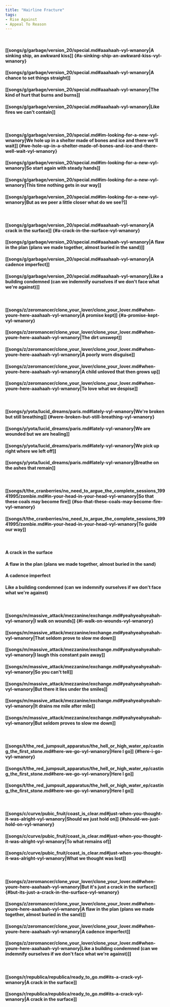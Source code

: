 ```yaml
---
title: "Hairline Fracture"
tags:
- Rise Against
- Appeal To Reason
---
```

&nbsp;
#### [[songs/g/garbage/version_20/special.md#aaahaah-vyl-wnanory|A sinking ship, an awkward kiss]] {#a-sinking-ship-an-awkward-kiss-vyl-wnanory}
#### [[songs/g/garbage/version_20/special.md#aaahaah-vyl-wnanory|A chance to set things straight]]
#### [[songs/g/garbage/version_20/special.md#aaahaah-vyl-wnanory|The kind of hurt that burns and burns]]
#### [[songs/g/garbage/version_20/special.md#aaahaah-vyl-wnanory|Like fires we can't contain]]
&nbsp;
#### [[songs/g/garbage/version_20/special.md#im-looking-for-a-new-vyl-wnanory|We hole up in a shelter made of bones and ice and there we'll wait]] {#we-hole-up-in-a-shelter-made-of-bones-and-ice-and-there-well-wait-vyl-wnanory}
#### [[songs/g/garbage/version_20/special.md#im-looking-for-a-new-vyl-wnanory|So start again with steady hands]]
#### [[songs/g/garbage/version_20/special.md#im-looking-for-a-new-vyl-wnanory|This time nothing gets in our way]]
#### [[songs/g/garbage/version_20/special.md#im-looking-for-a-new-vyl-wnanory|But as we peer a little closer what do we see?]]
&nbsp;
#### [[songs/g/garbage/version_20/special.md#aaahaah-vyl-wnanory|A crack in the surface]] {#a-crack-in-the-surface-vyl-wnanory}
#### [[songs/g/garbage/version_20/special.md#aaahaah-vyl-wnanory|A flaw in the plan (plans we made together, almost buried in the sand)]]
#### [[songs/g/garbage/version_20/special.md#aaahaah-vyl-wnanory|A cadence imperfect]]
#### [[songs/g/garbage/version_20/special.md#aaahaah-vyl-wnanory|Like a building condemned (can we indemnify ourselves if we don't face what we're against)]]
&nbsp;
#### [[songs/z/zeromancer/clone_your_lover/clone_your_lover.md#when-youre-here-aaahaah-vyl-wnanory|A promise kept]] {#a-promise-kept-vyl-wnanory}
#### [[songs/z/zeromancer/clone_your_lover/clone_your_lover.md#when-youre-here-aaahaah-vyl-wnanory|The dirt unswept]]
#### [[songs/z/zeromancer/clone_your_lover/clone_your_lover.md#when-youre-here-aaahaah-vyl-wnanory|A poorly worn disguise]]
#### [[songs/z/zeromancer/clone_your_lover/clone_your_lover.md#when-youre-here-aaahaah-vyl-wnanory|A child unloved that then grows up]]
#### [[songs/z/zeromancer/clone_your_lover/clone_your_lover.md#when-youre-here-aaahaah-vyl-wnanory|To love what we despise]]
&nbsp;
#### [[songs/y/yota/lucid_dreams/paris.md#lately-vyl-wnanory|We're broken but still breathing]] {#were-broken-but-still-breathing-vyl-wnanory}
#### [[songs/y/yota/lucid_dreams/paris.md#lately-vyl-wnanory|We are wounded but we are healing]]
#### [[songs/y/yota/lucid_dreams/paris.md#lately-vyl-wnanory|We pick up right where we left off]]
#### [[songs/y/yota/lucid_dreams/paris.md#lately-vyl-wnanory|Breathe on the ashes that remain]]
&nbsp;
#### [[songs/t/the_cranberries/no_need_to_argue_the_complete_sessions_19941995/zombie.md#in-your-head-in-your-head-vyl-wnanory|So that these coals may become fire]] {#so-that-these-coals-may-become-fire-vyl-wnanory}
#### [[songs/t/the_cranberries/no_need_to_argue_the_complete_sessions_19941995/zombie.md#in-your-head-in-your-head-vyl-wnanory|To guide our way]]
&nbsp;
#### A crack in the surface
#### A flaw in the plan (plans we made together, almost buried in the sand)
#### A cadence imperfect
#### Like a building condemned (can we indemnify ourselves if we don't face what we're against)
&nbsp;
#### [[songs/m/massive_attack/mezzanine/exchange.md#yeahyeahyeahah-vyl-wnanory|I walk on wounds]] {#i-walk-on-wounds-vyl-wnanory}
#### [[songs/m/massive_attack/mezzanine/exchange.md#yeahyeahyeahah-vyl-wnanory|That seldom prove to slow me down]]
#### [[songs/m/massive_attack/mezzanine/exchange.md#yeahyeahyeahah-vyl-wnanory|I laugh this constant pain away]]
#### [[songs/m/massive_attack/mezzanine/exchange.md#yeahyeahyeahah-vyl-wnanory|So you can't tell]]
#### [[songs/m/massive_attack/mezzanine/exchange.md#yeahyeahyeahah-vyl-wnanory|But there it lies under the smiles]]
#### [[songs/m/massive_attack/mezzanine/exchange.md#yeahyeahyeahah-vyl-wnanory|It drains me mile after mile]]
#### [[songs/m/massive_attack/mezzanine/exchange.md#yeahyeahyeahah-vyl-wnanory|But seldom proves to slow me down]]
&nbsp;
#### [[songs/t/the_red_jumpsuit_apparatus/the_hell_or_high_water_ep/casting_the_first_stone.md#here-we-go-vyl-wnanory|Here I go]] {#here-i-go-vyl-wnanory}
#### [[songs/t/the_red_jumpsuit_apparatus/the_hell_or_high_water_ep/casting_the_first_stone.md#here-we-go-vyl-wnanory|Here I go]]
#### [[songs/t/the_red_jumpsuit_apparatus/the_hell_or_high_water_ep/casting_the_first_stone.md#here-we-go-vyl-wnanory|Here I go]]
&nbsp;
#### [[songs/c/curve/pubic_fruit/coast_is_clear.md#just-when-you-thought-it-was-alright-vyl-wnanory|Should we just hold on]] {#should-we-just-hold-on-vyl-wnanory}
#### [[songs/c/curve/pubic_fruit/coast_is_clear.md#just-when-you-thought-it-was-alright-vyl-wnanory|To what remains of]]
#### [[songs/c/curve/pubic_fruit/coast_is_clear.md#just-when-you-thought-it-was-alright-vyl-wnanory|What we thought was lost]]
&nbsp;
#### [[songs/z/zeromancer/clone_your_lover/clone_your_lover.md#when-youre-here-aaahaah-vyl-wnanory|But it's just a crack in the surface]] {#but-its-just-a-crack-in-the-surface-vyl-wnanory}
#### [[songs/z/zeromancer/clone_your_lover/clone_your_lover.md#when-youre-here-aaahaah-vyl-wnanory|A flaw in the plan (plans we made together, almost buried in the sand)]]
#### [[songs/z/zeromancer/clone_your_lover/clone_your_lover.md#when-youre-here-aaahaah-vyl-wnanory|A cadence imperfect]]
#### [[songs/z/zeromancer/clone_your_lover/clone_your_lover.md#when-youre-here-aaahaah-vyl-wnanory|Like a building condemned (can we indemnify ourselves if we don't face what we're against)]]
&nbsp;
#### [[songs/r/republica/republica/ready_to_go.md#its-a-crack-vyl-wnanory|A crack in the surface]]
#### [[songs/r/republica/republica/ready_to_go.md#its-a-crack-vyl-wnanory|A crack in the surface]]

